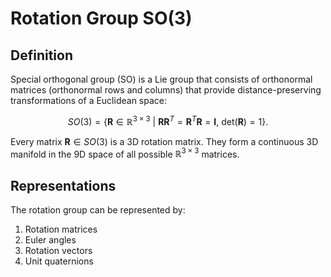 # Rotation Group SO(3)

## Definition

Special orthogonal group (SO) is a Lie group that consists of orthonormal matrices (orthonormal rows and columns) that provide distance-preserving transformations of a Euclidean space:

$$
SO(3) = \left\{ \mathbf{R} \in \mathbb{R}^{3 \times 3} \ | \ \mathbf{R} \mathbf{R}^T = \mathbf{R}^T \mathbf{R} = \mathbf{I}, \ \text{det}(\mathbf{R}) = 1 \right\}.
$$

Every matrix $\mathbf{R} \in SO(3)$ is a 3D rotation matrix. They form a continuous 3D manifold in the 9D space of all possible $\mathbb{R}^{3 \times 3}$ matrices. 

## Representations

The rotation group can be represented by:

1. Rotation matrices
2. Euler angles
3. Rotation vectors
4. Unit quaternions